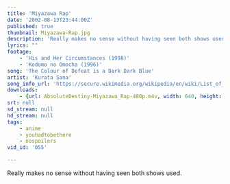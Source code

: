 ```yaml
---
title: 'Miyazawa Rap'
date: '2002-08-13T23:44:00Z'
published: true
thumbnail: Miyazawa-Rap.jpg
description: 'Really makes no sense without having seen both shows used.'
lyrics: ""
footage:
    - 'His and Her Circumstances (1998)'
    - 'Kodomo no Omocha (1996)'
song: 'The Colour of Defeat is a Dark Dark Blue'
artist: 'Kurata Sana'
song_info_url: 'https://secure.wikimedia.org/wikipedia/en/wiki/List_of_Kodocha_episodes#Season_1'
downloads:
    - {url: AbsoluteDestiny-Miyazawa_Rap-480p.m4v, width: 640, height: 480, mimetype: video/mp4}
srt: null
sd_stream: null
hd_stream: null
tags:
    - anime
    - youhadtobethere
    - nospoilers
vid_id: '055'

---
```

Really makes no sense without having seen both shows used.